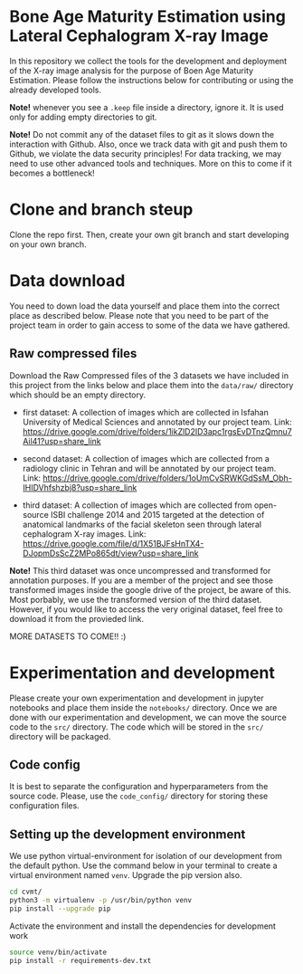 # Bone Age Maturity Estimation using Lateral Cephalogram X-ray Image
In this repository we collect the tools for the development and deployment of the X-ray image analysis for the purpose of Boen Age Maturity Estimation. Please follow the instructions below for contributing or using the already developed tools.

**Note!** whenever you see a `.keep` file inside a directory, ignore it. It is used only for adding empty directories to git.

**Note!** Do not commit any of the dataset files to git as it slows down the interaction with Github. Also, once we track data with git and push them to Github, we violate the data security principles! For data tracking, we may need to use other advanced tools and techniques. More on this to come if it becomes a bottleneck!

# Clone and branch steup
Clone the repo first. Then, create your own git branch and start developing on your own branch.

# Data download
You need to down load the data yourself and place them into the correct place as described below. Please note that you need to be part of the project team in order to gain access to some of the data we have gathered.

## Raw compressed files
Download the Raw Compressed files of the 3 datasets we have included in this project from the links below and place them into the `data/raw/` directory which should be an empty directory.

* first dataset: 
A collection of images which are collected in Isfahan University of Medical Sciences and annotated by our project team.
Link: https://drive.google.com/drive/folders/1ikZlD2ID3apc1rgsEvDTnzQmnu7Ail41?usp=share_link

* second dataset:
A collection of images which are collected from a radiology clinic in Tehran and will be annotated by our project team.
Link: https://drive.google.com/drive/folders/1oUmCvSRWKGdSsM_Obh-IHIDVhfshzbj8?usp=share_link

* third dataset:
A collection of images which are collected from open-source ISBI challenge 2014 and 2015 targeted at the detection of anatomical landmarks of the facial skeleton seen through lateral cephalogram X-ray images.
Link: https://drive.google.com/file/d/1X51BJFsHnTX4-DJopmDsScZ2MPo865dt/view?usp=share_link

**Note!** This third dataset was once uncompressed and transformed for annotation purposes. If you are a member of the project and see those transformed images inside the google drive of the project, be aware of this. Most porbably, we use the transformed version of the third dataset. However, if you would like to access the very original dataset, feel free to download it from the provieded link.

MORE DATASETS TO COME!! :)

# Experimentation and development
Please create your own experimentation and development in jupyter notebooks and place them inside the `notebooks/` directory. Once we are done with our experimentation and development, we can move the source code to the `src/` directory. The code which will be stored in the `src/` directory will be packaged.

## Code config
It is best to separate the configuration and hyperparameters from the source code. Please, use the `code_config/` directory for storing these configuration files.

## Setting up the development environment
We use python virtual-environment for isolation of our development from the default python. Use the command below in your terminal to create a virtual environment named `venv`. Upgrade the pip version also.
```bash
cd cvmt/
python3 -m virtualenv -p /usr/bin/python venv
pip install --upgrade pip

```

Activate the environment and install the dependencies for development work
```bash
source venv/bin/activate
pip install -r requirements-dev.txt

```
